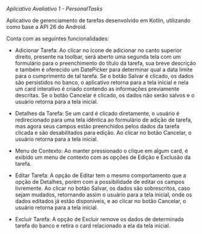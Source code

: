 *Aplicativo Avaliativo 1 - PersonalTasks*

Aplicativo de gerenciamento de tarefas desenvolvido em Kotlin, utilizando como base a API 26 do Android.

Conta com as seguintes funcionalidades:

- Adicionar Tarefa: Ao clicar no ícone de adicionar no canto superior direito, presente na toolbar, será aberto uma segunda tela com um formulário para o preenchimento do título da tarefa, sua breve descrição e também é oferecido um DatePicker para determinar qual a data limite para o cumprimento de tal tarefa. Se o botão Salvar é clicado, os dados são persistidos no banco, o aplicativo retorna para a tela inicial e nela um card interativo é criado contendo as informações previamente descritas. Se o botão Cancelar é clicado, os dados não serão salvos e o usuário retorna para a tela inicial.

- Detalhes da Tarefa: Se um card é clicado diretamente, o usuário é redirecionado para uma tela idêntica ao formulário de adição de tarefa, mas agora seus campos estão preenchidos pelos dados da tarefa clicada e são desabilitados para edição. Ao clicar no botão Cancelar, o usuário retorna para a tela inicial.

- Menu de Contexto: Ao manter pressionado o clique em algum card, é exibido um menu de contexto com as opções de Edição e Exclusão da tarefa.

- Editar Tarefa: A opção de Editar tem o mesmo comportamento que a opção de Detalhes, porém com a possibilidade de editar os campos livremente. Ao clicar no botão Salvar, os dados são sobrescritos, caso sejam mudados, retornando assim o usuário para a tela inicial, onde os dados editados já estão disponíveis, e ao clicar no botão Cancelar, o usuário retorna para a tela inicial.

- Excluir Tarefa: A opção de Excluir remove os dados de determinada tarefa do banco e retira o card relacionado a ela da tela inicial.
